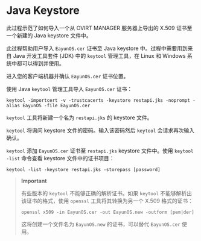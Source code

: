 # Java Keystore

此过程示范了如何导入一个从 OVIRT MANAGER 服务器上导出的 X.509
证书至一个新建的 Java keystore 文件中。

此过程帮助用户导入 `EayunOS.cer` 证书至 Java keystore
中。过程中需要用到来自 Java 开发工具套件 (JDK) 中的 `keytool`
管理工具，在 Linux 和 Windows 系统中都可以得到并使用。

进入您的客户端机器并确认 `EayunOS.cer` 证书位置。

使用 Java `keytool` 管理工具导入 `EayunOS.cer` 证书：

    keytool -importcert -v -trustcacerts -keystore restapi.jks -noprompt -alias EayunOS -file EayunOS.cer
            

`keytool` 工具将新建一个名为 `restapi.jks` 的 keystore 文件。

`keytool` 将询问 keystore 文件的密码。输入该密码然后 `keytool`
会请求再次输入确认。

`keytool` 添加 `EayunOS.cer` 证书至 `restapi.jks` keystore 文件中。使用
`keytool -list` 命令查看 keystore 文件中的证书项目：

    keytool -list -keystore restapi.jks -storepass [password]
            

> **Important**
>
> 有些版本的 `keytool` 不能够正确的解析证书。如果 `keytool`
> 不能够解析出该证书的格式，使用 `openssl` 工具将其转换为另一个 X.509
> 格式的证书：
>
>     openssl x509 -in EayunOS.cer -out EayunOS.new -outform [pem|der]
>           
>
> 这将创建一个文件名为 `EayunOS.new` 的证书，可以替代 `EayunOS.cer`
> 使用。

